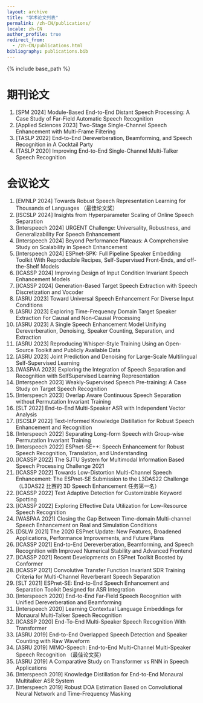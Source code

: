 ```yaml
---
layout: archive
title: "学术论文列表"
permalink: /zh-CN/publications/
locale: zh-CN
author_profile: true
redirect_from:
  - /zh-CN/publications.html
bibliography: publications.bib
---
```


{% include base_path %}

期刊论文
======
1. [SPM 2024] Module-Based End-to-End Distant Speech Processing: A Case Study of Far-Field Automatic Speech Recognition<d-cite key="Module_Based-Chang2024"/>
2. [Applied Sciences 2023] Two-Stage Single-Channel Speech Enhancement with Multi-Frame Filtering<d-cite key="Two_Stage-Lin2023"/>
3. [TASLP 2022] End-to-End Dereverberation, Beamforming, and Speech Recognition in A Cocktail Party<d-cite key="End_to_End-Zhang2022"/>
4. [TASLP 2020] Improving End-to-End Single-Channel Multi-Talker Speech Recognition<d-cite key="Improving-Zhang2020"/>

会议论文
======
1. [EMNLP 2024] Towards Robust Speech Representation Learning for Thousands of Languages<d-cite key="Towards-Chen2024"/> <span class="highlight-red">（最佳论文奖）</span>
2. [ISCSLP 2024] Insights from Hyperparameter Scaling of Online Speech Separation<d-cite key="Insights-Zhou2024"/>
3. [Interspeech 2024] URGENT Challenge: Universality, Robustness, and Generalizability For Speech Enhancement<d-cite key="URGENT-Zhang2024"/>
4. [Interspeech 2024] Beyond Performance Plateaus: A Comprehensive Study on Scalability in Speech Enhancement<d-cite key="Beyond-Zhang2024"/>
5. [Interspeech 2024] ESPnet-SPK: Full Pipeline Speaker Embedding Toolkit With Reproducible Recipes, Self-Supervised Front-Ends, and off-the-Shelf Models<d-cite key="ESPnet_SPK-Jung2024"/>
6. [ICASSP 2024] Improving Design of Input Condition Invariant Speech Enhancement Models<d-cite key="Improving-Zhang2024"/>
7. [ICASSP 2024] Generation-Based Target Speech Extraction with Speech Discretization and Vocoder<d-cite key="Generation_Based-Yu2024"/>
8. [ASRU 2023] Toward Universal Speech Enhancement For Diverse Input Conditions<d-cite key="Toward-Zhang2023"/>
9. [ASRU 2023] Exploring Time-Frequency Domain Target Speaker Extraction For Causal and Non-Causal Processing<d-cite key="Exploring-Zhang2023"/>
10. [ASRU 2023] A Single Speech Enhancement Model Unifying Dereverberation, Denoising, Speaker Counting, Separation, and Extraction<d-cite key="Single-Saijo2023"/>
11. [ASRU 2023] Reproducing Whisper-Style Training Using an Open-Source Toolkit and Publicly Available Data<d-cite key="Reproducing-Peng2023"/>
12. [ASRU 2023] Joint Prediction and Denoising for Large-Scale Multilingual Self-Supervised Learning<d-cite key="Joint-Chen2023"/>
13. [WASPAA 2023] Exploring the Integration of Speech Separation and Recognition with SelfSupervised Learning Representation<d-cite key="Exploring-Masuyama2023"/>
14. [Interspeech 2023] Weakly-Supervised Speech Pre-training: A Case Study on Target Speech Recognition<d-cite key="Weakly_Supervised-Zhang2023"/>
15. [Interspeech 2023] Overlap Aware Continuous Speech Separation without Permutation Invariant Training<d-cite key="Overlap-Yu2023"/>
16. [SLT 2022] End-to-End Multi-Speaker ASR with Independent Vector Analysis<d-cite key="End_to_End-Scheibler2022"/>
17. [ISCSLP 2022] Text-Informed Knowledge Distillation for Robust Speech Enhancement and Recognition<d-cite key="Text_Informed-Wang2022"/>
18. [Interspeech 2022] Separating Long-form Speech with Group-wise Permutation Invariant Training<d-cite key="Separating-Zhang2022"/>
19. [Interspeech 2022] ESPnet-SE++: Speech Enhancement for Robust Speech Recognition, Translation, and Understanding<d-cite key="ESPnet_SE-Lu2022"/>
20. [ICASSP 2022] The SJTU System for Multimodal Information Based Speech Processing Challenge 2021<d-cite key="SJTU-Wang2022"/>
21. [ICASSP 2022] Towards Low-Distortion Multi-Channel Speech Enhancement: The ESPnet-SE Submission to the L3DAS22 Challenge<d-cite key="Towards-Lu2022"/> <span class="highlight-red">（L3DAS22 比赛的 3D Speech Enhancement 任务第一名）</span>
22. [ICASSP 2022] Text Adaptive Detection for Customizable Keyword Spotting<d-cite key="Text-Xi2022"/>
23. [ICASSP 2022] Exploring Effective Data Utilization for Low-Resource Speech Recognition<d-cite key="Exploring-Zhou2022"/>
24. [WASPAA 2021] Closing the Gap Between Time-domain Multi-channel Speech Enhancement on Real and Simulation Conditions<d-cite key="Closing-Zhang2021"/>
25. [DSLW 2021] The 2020 ESPnet Update: New Features, Broadened Applications, Performance Improvements, and Future Plans<d-cite key="The2020-Watanabe2021"/>
26. [ICASSP 2021] End-to-End Dereverberation, Beamforming, and Speech Recognition with Improved Numerical Stability and Advanced Frontend<d-cite key="End_to_End-Zhang2021"/>
27. [ICASSP 2021] Recent Developments on ESPnet Toolkit Boosted by Conformer<d-cite key="Recent-Guo2021"/>
28. [ICASSP 2021] Convolutive Transfer Function Invariant SDR Training Criteria for Multi-Channel Reverberant Speech Separation<d-cite key="Convolutive-Boeddeker2021"/>
29. [SLT 2021] ESPnet-SE: End-to-End Speech Enhancement and Separation Toolkit Designed for ASR Integration<d-cite key="ESPnet_SE-Li2021"/>
30. [Interspeech 2020] End-to-End Far-Field Speech Recognition with Unified Dereverberation and Beamforming<d-cite key="End_to_End-Zhang2020"/>
31. [Interspeech 2020] Learning Contextual Language Embeddings for Monaural Multi-Talker Speech Recognition<d-cite key="Learning-Zhang2020"/>
32. [ICASSP 2020] End-To-End Multi-Speaker Speech Recognition With Transformer<d-cite key="End_To_End-Chang2020"/>
33. [ASRU 2019] End-to-End Overlapped Speech Detection and Speaker Counting with Raw Waveform<d-cite key="End_to_End-Zhang2019"/>
34. [ASRU 2019] MIMO-Speech: End-to-End Multi-Channel Multi-Speaker Speech Recognition<d-cite key="MIMO_Speech-Chang2019"/> <span class="highlight-red">（最佳论文奖）</span>
35. [ASRU 2019] A Comparative Study on Transformer vs RNN in Speech Applications<d-cite key="Comparative-Karita2019"/>
36. [Interspeech 2019] Knowledge Distillation for End-to-End Monaural Multitalker ASR System<d-cite key="Knowledge-Zhang2019"/>
37. [Interspeech 2019] Robust DOA Estimation Based on Convolutional Neural Network and Time-Frequency Masking<d-cite key="Robust-Zhang2019"/>
